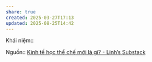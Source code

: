 ```yaml
---
share: true
created: 2025-03-27T17:13
updated: 2025-08-25T14:42
---
```

Khái niệm:: 

Nguồn:: [Kinh tế học thể chế mới là gì? - Linh’s Substack](https://vhlinh.substack.com/p/kinh-te-hoc-the-che-moi-la-gi)